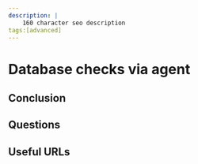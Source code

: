 ```yaml
---
description: |
    160 character seo description
tags:[advanced]
---
```


# Database checks via agent

## Conclusion

## Questions

## Useful URLs
